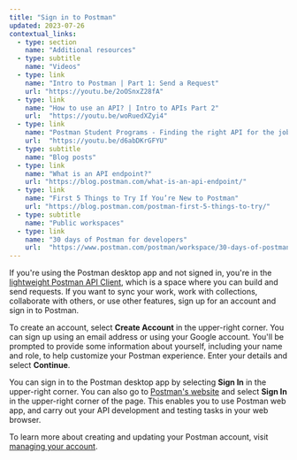 ```yaml
---
title: "Sign in to Postman"
updated: 2023-07-26
contextual_links:
  - type: section
    name: "Additional resources"
  - type: subtitle
    name: "Videos"
  - type: link
    name: "Intro to Postman | Part 1: Send a Request"
    url: "https://youtu.be/2oOSnxZ28fA"
  - type: link
    name: "How to use an API? | Intro to APIs Part 2"
    url:  "https://youtu.be/woRuedXZyi4"
  - type: link
    name: "Postman Student Programs - Finding the right API for the job"
    url:  "https://youtu.be/d6abDKrGFYU"
  - type: subtitle
    name: "Blog posts"
  - type: link
    name: "What is an API endpoint?"
    url: "https://blog.postman.com/what-is-an-api-endpoint/"
  - type: link
    name: "First 5 Things to Try If You’re New to Postman"
    url: "https://blog.postman.com/postman-first-5-things-to-try/"
  - type: subtitle
    name: "Public workspaces"
  - type: link
    name: "30 days of Postman for developers"
    url:  "https://www.postman.com/postman/workspace/30-days-of-postman-for-developers/overview"
---
```


If you're using the Postman desktop app and not signed in, you're in the [lightweight Postman API Client](/docs/getting-started/basics/using-api-client/), which is a space where you can build and send requests. If you want to sync your work, work with collections, collaborate with others, or use other features, sign up for an account and sign in to Postman.

To create an account, select **Create Account** in the upper-right corner. You can sign up using an email address or using your Google account. You'll be prompted to provide some information about yourself, including your name and role, to help customize your Postman experience. Enter your details and select **Continue**.

You can sign in to the Postman desktop app by selecting **Sign In** in the upper-right corner. You can also go to [Postman's website](https://www.postman.com/) and select **Sign In** in the upper-right corner of the page. This enables you to use Postman web app, and carry out your API development and testing tasks in your web browser.

To learn more about creating and updating your Postman account, visit [managing your account](/docs/getting-started/installation/postman-account/).
